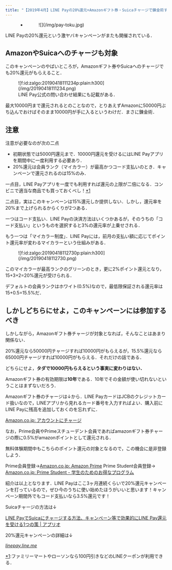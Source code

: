 ```yaml
---
title: "【2019年4月】LINE Payの20%還元+Amazonギフト券・Suicaチャージで錬金術する方法"
---
```


<figure class="wp-block-gallery columns-1 is-cropped">

* <figure>![](/img/pay-toku.jpg)</figure>

</figure>

LINE Payの20%還元という激ヤバキャンペーンがまたも開催されている．

## AmazonやSuicaへのチャージも対象

このキャンペーンのやばいところが，Amazonギフト券やSuicaへのチャージでも20%還元がもらえること．

<figure class="wp-block-image figure-image figure-image-fotolife">![f:id:zalgo:20190418111234p:plain:h300](/img/20190418111234.png)

<figcaption>LINE Pay公式の問い合わせ結果にも記載がある．</figcaption>

</figure>

最大10000円まで還元されるとのことなので，とりあえずAmazonに50000円ぶち込んでおけばそのまま10000円が手に入るというわけだ．まさに錬金術．

## 注意

注意が必要なのが次の二点

* 初期状態では5000円還元まで．10000円還元を受けるにはLINE Payアプリを期間中に一度利用する必要あり．
* 20%還元は会員ランク（マイカラー）が最高かつコード支払いのとき．キャンペーンで還元されるのは15%のみ．

一点目，LINE Payアプリを一度でも利用すれば還元の上限が二倍になる．コンビニで適当な商品でも買っておくべし！[*1](#f-4a173148 "ファミリーマートやローソンなら100円引きなどのLINEクーポンが利用できる．")

二点目，実はこのキャンペーンは15%還元しか提供しない．しかし，還元率を20%まで上げられるからくりが2つある．

一つはコード支払い．LINE Payの決済方法はいくつかあるが，そのうちの「コード支払い」というものを選択すると3%の還元率が上乗せされる．

もう一つは「マイカラー制度」．LINE Payには，前月の支払い額に応じてポイント還元率が変わるマイカラーという仕組みがある．

<figure class="wp-block-image">![f:id:zalgo:20190418112730p:plain:h300](/img/20190418112730.png)</figure>

このマイカラーが最高ランクのグリーンのとき，更に2%ポイント還元となり，15+3+2=20%還元が受けられる．

デフォルトの会員ランクはホワイト(0.5%)なので，最低限保証される還元率は15+0.5=15.5%だ．

## しかしどちらにせよ，このキャンペーンには参加するべき

しかしながら，Amazonギフト券チャージが対象となれば，そんなことはあまり関係ない．

20%還元なら50000円チャージすれば10000円がもらえるが，15.5%還元なら65000円チャージすれば10000円がもらえる．それだけの話である．

どちらにせよ，**タダで10000円もらえるという事実に変わりはない．**

Amazonギフト券の有効期限は**10年**である．10年でその金額が使い切れないということはまずないだろう．

Amazonギフト券のチャージは↓から．LINE PayカードはJCBのクレジットカード扱いなので，LINEアプリから見れるカード番号を入力すればよい．購入前にLINE Payに残高を追加しておくのを忘れずに．

[Amazon.co.jp: アカウントにチャージ](https://amzn.to/358zzPW)

なお，Prime会員やPrimeスチューデント会員であればamazonギフト券チャージの際に0.5%がamazonポイントとして還元される．

無料体験期間中もこちらのポイント還元の対象となるので，この機会に是非登録しよう．

Prime会員登録→[Amazon.co.jp: Amazon Prime](https://www.amazon.co.jp/amazonprime/ref=as_li_ss_tl?_encoding=UTF8&primeCampaignId=prime_assoc_ft&linkCode=sl2&tag=galavollc-22&linkId=0880269394f8519001b6b8797699735e&language=ja_JP)
Prime Student会員登録→
[Amazon.co.jp: Prime Student - 学生のためのお得なプログラム](https://amzn.to/3bKOtOT)

紹介は以上となります．LINE Payはここ3ヶ月連続くらいで20%還元キャンペーンを打っているので，ぜひ今のうちに使い始めたほうがいいと思います！キャンペーン期間外でもコード支払いなら3.5%還元です！

Suicaチャージの方法は↓

[LINE PayでSuicaにチャージする方法、キャンペーン等で効果的にLINE Pay還元を受ける1つの策 | アプリオ](https://appllio.com/line-pay-mobile-suica-charge)

20%還元キャンペーンの詳細は↓

<figure></figure>

<cite class="hatena-citation">[linepay.line.me](https://linepay.line.me/campaign/paytoku.html?utm_source=google&utm_medium=cpc&utm_campaign=g_brand&utm_content=g_paytoku_cp&utm_term=line%20pay_e&gclid=CjwKCAjwndvlBRANEiwABrR32IMi6FkE79A_GscLMIXtjUcqJ-FXouuLf_B1RIk61noQ-VcRS4YlGhoCM0oQAvD_BwE)</cite>

<div class="footnote">

[*1](#fn-4a173148):ファミリーマートやローソンなら100円引きなどのLINEクーポンが利用できる．

</div>